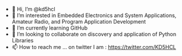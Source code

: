 - 👋 Hi, I’m @kd5hcl
- 👀 I’m interested in Embedded Electronics and System Applications, Amateur Radio, and Program Application Development
- 🌱 I’m currently learning GitHub
- 💞️ I’m looking to collaborate on discovery and application of Python Libraries
- 📫 How to reach me ... on twitter I am : https://twitter.com/KD5HCL

<!---
kd5hcl/kd5hcl is a ✨ special ✨ repository because its `README.md` (this file) appears on your GitHub profile.
You can click the Preview link to take a look at your changes.
--->

